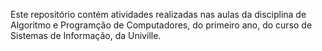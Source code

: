 Este repositório contém atividades realizadas nas aulas da disciplina de Algoritmo e Programção de Computadores, do primeiro ano, do curso de Sistemas de Informação, da Univille. 